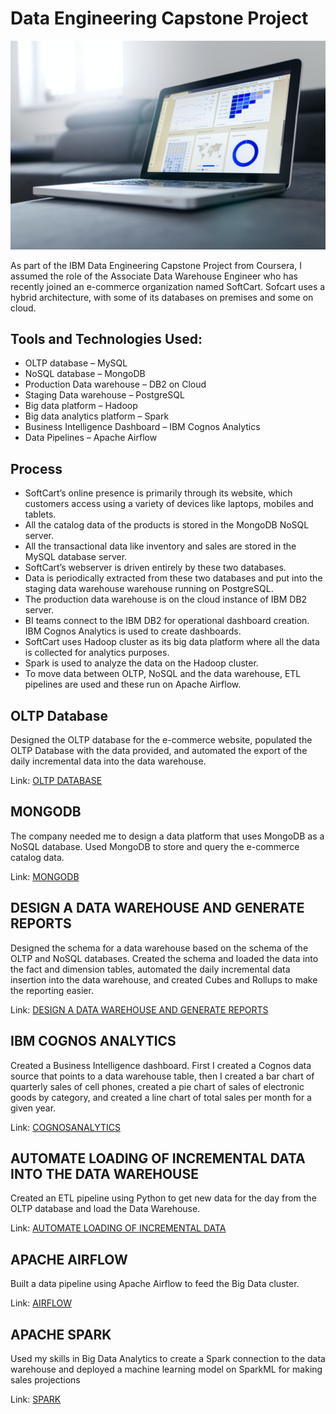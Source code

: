 # Data Engineering Capstone Project
![](https://github.com/antfneves/PortfolioProjects/blob/main/Capstone%20Project/Images/data.jpg?raw=true)

As part of the IBM Data Engineering Capstone Project from Coursera, I assumed the role of the Associate Data Warehouse Engineer who has recently joined an e-commerce organization named SoftCart.
Sofcart uses a hybrid architecture, with some of its databases on premises and some on cloud.

## Tools and Technologies Used:
-	OLTP database – MySQL
-	NoSQL database – MongoDB
-	Production Data warehouse – DB2 on Cloud
-	Staging Data warehouse – PostgreSQL
-	Big data platform – Hadoop
-	Big data analytics platform – Spark
-	Business Intelligence Dashboard – IBM Cognos Analytics
-	Data Pipelines – Apache Airflow

## Process
-	SoftCart’s online presence is primarily through its website, which customers access using a variety of devices like laptops, mobiles and tablets.
-	All the catalog data of the products is stored in the MongoDB NoSQL server.
-	All the transactional data like inventory and sales are stored in the MySQL database server.
-	SoftCart’s webserver is driven entirely by these two databases.
-	Data is periodically extracted from these two databases and put into the staging data warehouse warehouse running on PostgreSQL.
-	The production data warehouse is on the cloud instance of IBM DB2 server.
-	BI teams connect to the IBM DB2 for operational dashboard creation. IBM Cognos Analytics is used to create dashboards.
-	SoftCart uses Hadoop cluster as its big data platform where all the data is collected for analytics purposes.
-	Spark is used to analyze the data on the Hadoop cluster.
-	To move data between OLTP, NoSQL and the data warehouse, ETL pipelines are used and these run on Apache Airflow.

## OLTP Database
Designed the OLTP database for the e-commerce website, populated the OLTP Database with the data provided, and 
automated the export of the daily incremental data into the data warehouse. 

Link: [OLTP DATABASE](https://github.com/antfneves/PortfolioProjects/blob/main/Capstone%20Project/OLTP/OLTP.md)

## MONGODB
The company needed me to design a data platform that uses MongoDB as a NoSQL database. Used MongoDB to store and query the e-commerce catalog data.

Link: [MONGODB](https://github.com/antfneves/PortfolioProjects/blob/main/Capstone%20Project/MongoDB/MONGODB.md)

## DESIGN A DATA WAREHOUSE AND GENERATE REPORTS
Designed the schema for a data warehouse based on the schema of the OLTP and NoSQL databases. 
Created the schema and loaded the data into the fact and dimension tables, automated the daily incremental data insertion into the data warehouse, and 
created Cubes and Rollups to make the reporting easier.

Link: [DESIGN A DATA WAREHOUSE AND GENERATE REPORTS](https://github.com/antfneves/PortfolioProjects/blob/main/Capstone%20Project/DesignandReports/DESIGNREPORTS.md)

## IBM COGNOS ANALYTICS
Created a Business Intelligence dashboard. First I created a Cognos data source that points to a data warehouse table, then I created a bar chart of quarterly sales of cell phones, created a pie chart of sales of electronic goods by category, and created a line chart of total sales per month for a given year.

Link: [COGNOSANALYTICS](https://github.com/antfneves/PortfolioProjects/blob/main/Capstone%20Project/CognosAnalytics/COGNOS.md)

## AUTOMATE LOADING OF INCREMENTAL DATA INTO THE DATA WAREHOUSE
Created an ETL pipeline using Python to get new data for the day from the OLTP database and load the Data Warehouse.

Link: [AUTOMATE LOADING OF INCREMENTAL DATA](https://github.com/antfneves/PortfolioProjects/blob/main/Capstone%20Project/Automation/AUTOMATION.md)

## APACHE AIRFLOW
Built a data pipeline using Apache Airflow to feed the Big Data cluster.

Link: [AIRFLOW](https://github.com/antfneves/PortfolioProjects/blob/main/Capstone%20Project/Airflow/AIRFLOW.md)

## APACHE SPARK
Used my skills in Big Data Analytics to create a Spark connection to the data warehouse and deployed a machine learning model on SparkML for making sales projections

Link: [SPARK](https://github.com/antfneves/PortfolioProjects/blob/main/Capstone%20Project/Spark/SPARK.md)








    
 
    
    

